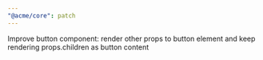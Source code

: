```yaml
---
"@acme/core": patch
---
```


Improve button component: render other props to button element and keep rendering  props.children as button content
